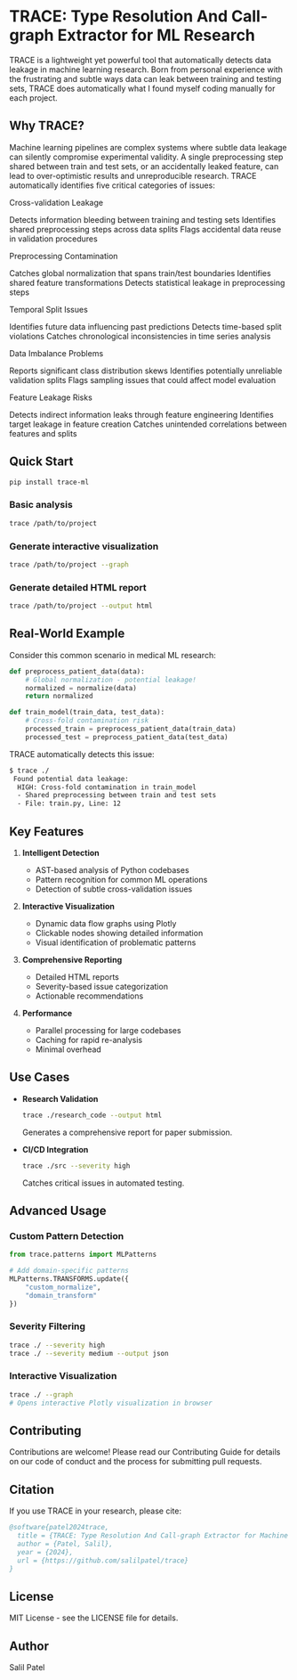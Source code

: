 # TRACE: Type Resolution And Call-graph Extractor for ML Research

TRACE is a lightweight yet powerful tool that automatically detects data leakage in machine learning research. Born from personal experience with the frustrating and subtle ways data can leak between training and testing sets, TRACE does automatically what I found myself coding manually for each project.

## Why TRACE?

Machine learning pipelines are complex systems where subtle data leakage can silently compromise experimental validity. A single preprocessing step shared between train and test sets, or an accidentally leaked feature, can lead to over-optimistic results and unreproducible research.
TRACE automatically identifies five critical categories of issues:

Cross-validation Leakage

Detects information bleeding between training and testing sets
Identifies shared preprocessing steps across data splits
Flags accidental data reuse in validation procedures


Preprocessing Contamination

Catches global normalization that spans train/test boundaries
Identifies shared feature transformations
Detects statistical leakage in preprocessing steps


Temporal Split Issues

Identifies future data influencing past predictions
Detects time-based split violations
Catches chronological inconsistencies in time series analysis


Data Imbalance Problems

Reports significant class distribution skews
Identifies potentially unreliable validation splits
Flags sampling issues that could affect model evaluation


Feature Leakage Risks

Detects indirect information leaks through feature engineering
Identifies target leakage in feature creation
Catches unintended correlations between features and splits


## Quick Start
```bash
pip install trace-ml
```

### Basic analysis
```bash
trace /path/to/project
```

### Generate interactive visualization
```bash
trace /path/to/project --graph
```

### Generate detailed HTML report
```bash
trace /path/to/project --output html
```

## Real-World Example
Consider this common scenario in medical ML research:
```python
def preprocess_patient_data(data):
    # Global normalization - potential leakage!
    normalized = normalize(data)
    return normalized

def train_model(train_data, test_data):
    # Cross-fold contamination risk
    processed_train = preprocess_patient_data(train_data)
    processed_test = preprocess_patient_data(test_data)
```
TRACE automatically detects this issue:
```bash
$ trace ./
 Found potential data leakage:
  HIGH: Cross-fold contamination in train_model
  - Shared preprocessing between train and test sets
  - File: train.py, Line: 12
```

## Key Features
1. **Intelligent Detection**  
   - AST-based analysis of Python codebases  
   - Pattern recognition for common ML operations  
   - Detection of subtle cross-validation issues

2. **Interactive Visualization**  
   - Dynamic data flow graphs using Plotly  
   - Clickable nodes showing detailed information  
   - Visual identification of problematic patterns

3. **Comprehensive Reporting**  
   - Detailed HTML reports  
   - Severity-based issue categorization  
   - Actionable recommendations

4. **Performance**  
   - Parallel processing for large codebases  
   - Caching for rapid re-analysis  
   - Minimal overhead

## Use Cases
- **Research Validation**  
   ```bash
   trace ./research_code --output html
   ```  
   Generates a comprehensive report for paper submission.

- **CI/CD Integration**  
   ```bash
   trace ./src --severity high
   ```  
   Catches critical issues in automated testing.

## Advanced Usage
### Custom Pattern Detection
```python
from trace.patterns import MLPatterns

# Add domain-specific patterns
MLPatterns.TRANSFORMS.update({
    "custom_normalize",
    "domain_transform"
})
```

### Severity Filtering
```bash
trace ./ --severity high
trace ./ --severity medium --output json
```

### Interactive Visualization
```bash
trace ./ --graph
# Opens interactive Plotly visualization in browser
```

## Contributing
Contributions are welcome! Please read our Contributing Guide for details on our code of conduct and the process for submitting pull requests.

## Citation
If you use TRACE in your research, please cite:
```bibtex
@software{patel2024trace,
  title = {TRACE: Type Resolution And Call-graph Extractor for Machine Learning Research},
  author = {Patel, Salil},
  year = {2024},
  url = {https://github.com/salilpatel/trace}
}
```

## License
MIT License - see the LICENSE file for details.

## Author
Salil Patel
